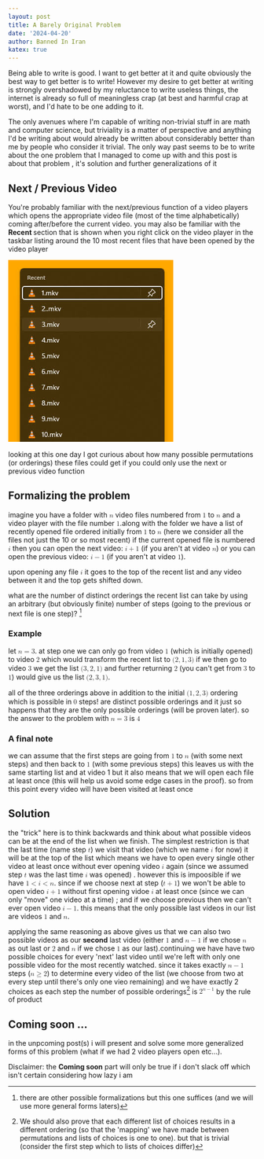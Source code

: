 ```yaml
---
layout: post
title: A Barely Original Problem
date: '2024-04-20'
author: Banned In Iran
katex: true
---
```



<p style="text-align: left;">Being able to write is good. I want to get better at it and quite obviously the best way to get better is to write! However my desire to get better at writing is strongly overshadowed by my reluctance to write useless things, the internet is already so full of meaningless crap (at best and harmful crap at worst), and I'd hate to be one adding to it.</p><p style="text-align: left;">The only avenues where I'm capable of writing non-trivial stuff in are math and computer science, but triviality is a matter of perspective and anything I'd be writing about would already be written about considerably better than me by people who consider it trivial. The only way past seems to be to write about the one problem that I managed to come up with and this post is about that problem , it's solution and further generalizations of it</p><h2 style="text-align: left;">Next / Previous Video</h2><p style="text-align: left;">You're probably familiar with the next/previous function of a video players which opens the appropriate video file (most of the time alphabetically) coming after/before the current video. you may also be familiar with the <b>Recent </b>section that is shown when you right click on the video player in the taskbar listing around the 10 most recent files that have been opened by the video player
</p> 


![example of some recent files](/assets/img/Recent.jpg)


looking at this one day I got curious about how many possible permutations (or orderings) these files could get if you could only use the next or previous video function

## Formalizing the problem
imagine you have a folder with  <span class="katex"><math><semantics><mrow><mi>n</mi></mrow></semantics></math></span> video files numbered from <span class="katex"><math><semantics><mrow><mn>1</mn></mrow></semantics></math></span> to <span class="katex"><math><semantics><mrow><mi>n</mi></mrow></semantics></math></span>
and a video player with the file number <span class="katex"><math><semantics><mrow><mn>1</mn></mrow></semantics></math></span>.along with the folder we have a list of recently opened file ordered initially from <span class="katex"><math><semantics><mrow><mn>1</mn></mrow></semantics></math></span> to <span class="katex"><math><semantics><mrow><mi>n</mi></mrow></semantics></math></span> (here we consider all the files not just the 10 or so most recent) if the current opened file is numbered <span class="katex"><math><semantics><mrow><mi>i</mi></mrow></semantics></math></span> then you can open the next video: <span class="katex"><math><semantics><mrow><mi>i</mi><mo>+</mo><mn>1</mn></mrow></semantics></math></span> (if you aren't at video <span class="katex"><math><semantics><mrow><mi>n</mi></mrow></semantics></math></span>) or you can open the previous video: <span class="katex"><math><semantics><mrow><mi>i</mi><mo>−</mo><mn>1</mn></mrow></semantics></math></span> (if you aren't at video <span class="katex"><math><semantics><mrow><mn>1</mn></mrow></semantics></math></span>).

upon opening any file <span class="katex"><math><semantics><mrow><mi>i</mi></mrow></semantics></math></span> it goes to the top of the recent list and any video between it and the top gets shifted down. 

what are the number of distinct orderings the recent list can take by using an arbitrary (but obviously finite) number of steps (going to the previous or next file is one step)? [^1]

### Example
let <span class="katex"><math><semantics><mrow><mi>n</mi><mo>=</mo><mn>3</mn></mrow></semantics></math></span>. at step one we can only go from video <span class="katex"><math><semantics><mrow><mn>1</mn></mrow></semantics></math></span> (which is initially opened) to video <span class="katex"><math><semantics><mrow><mn>2</mn></mrow></semantics></math></span>  which would transform the recent list to <span class="katex"><math><semantics><mrow><mo stretchy="false">(</mo><mn>2</mn><mo separator="true">,</mo><mn>1</mn><mo separator="true">,</mo><mn>3</mn><mo stretchy="false">)</mo></mrow></semantics></math></span>
if we then go to video <span class="katex"><math><semantics><mrow><mn>3</mn></mrow></semantics></math></span> we get the list <span class="katex"><math><semantics><mrow><mo stretchy="false">(</mo><mn>3</mn><mo separator="true">,</mo><mn>2</mn><mo separator="true">,</mo><mn>1</mn><mo stretchy="false">)</mo></mrow></semantics></math></span> and further returning <span class="katex"><math><semantics><mrow><mn>2</mn></mrow></semantics></math></span> (you can't get from <span class="katex"><math><semantics><mrow><mn>3</mn></mrow></semantics></math></span> to <span class="katex"><math><semantics><mrow><mn>1</mn></mrow></semantics></math></span>) would give us the list <span class="katex"><math><semantics><mrow><mo stretchy="false">(</mo><mn>2</mn><mo separator="true">,</mo><mn>3</mn><mo separator="true">,</mo><mn>1</mn><mo stretchy="false">)</mo></mrow></semantics></math></span>.

all of the three orderings above in addition to the initial <span class="katex"><math><semantics><mrow><mo stretchy="false">(</mo><mn>1</mn><mo separator="true">,</mo><mn>2</mn><mo separator="true">,</mo><mn>3</mn><mo stretchy="false">)</mo></mrow></semantics></math></span> ordering which is possible in <span class="katex"><math><semantics><mrow><mn>0</mn></mrow></semantics></math></span> steps! are distinct possible orderings and it just so happens that they are the only possible orderings (will be proven later). so the answer to the problem with <span class="katex"><math><semantics><mrow><mi>n</mi><mo>=</mo><mn>3</mn></mrow></semantics></math></span> is <span class="katex"><math><semantics><mrow><mn>4</mn></mrow></semantics></math></span>


### A final note
we can assume that the first steps are going from <span class="katex"><math><mrow><mn>1</mn></mrow></math></span> to <span class="katex"><math><mrow><mi>n</mi></mrow></math></span>  (with some next steps) and then back to <span class="katex"><math><mrow><mn>1</mn></mrow></math></span> (with some previous steps) this leaves us with the same starting list and at video 1 but it also means that we will open each file at least once (this will help us avoid some edge cases in the proof). so from this point every video will have been visited at least once

## Solution
the "trick" here is to think backwards and think about what possible videos can be at the end of the list when we finish. The simplest restriction is that the last time (name step <span class="katex"><math><mrow><mi>t</mi></mrow></math></span>) we  visit that video (which we name <span class="katex"><math><mrow><mi>i</mi></mrow></math></span> for now) it will be at the top of the list which means we have to open every single other video at least once without ever opening video <span class="katex"><math><mrow><mi>i</mi></mrow></math></span> again (since we assumed step <span class="katex"><math><mrow><mi>t</mi></mrow></math></span> was the last time <span class="katex"><math><mrow><mi>i</mi></mrow></math></span> was opened) . however this is impoosible if we have 
<span class="katex"><math><mrow><mn>1</mn><mo>&lt;</mo><mi>i</mi><mo>&lt;</mo><mi>n</mi></mrow></math></span>. since if we choose next at step (<span class="katex"><math><mrow><mi>t</mi><mo>+</mo><mn>1</mn></mrow></math></span>) we won't be able to open video <span class="katex"><math><mrow><mi>i</mi><mo>+</mo><mn>1</mn></mrow></math></span> without first opening vidoe <span class="katex"><math><mrow><mi>i</mi></mrow></math></span> at least once (since we can only "move"  one video at a time) ; and if we choose previous then we can't ever open video <span class="katex"><math><mrow><mi>i</mi><mo>−</mo><mn>1</mn></mrow></math></span>. this means that the only possible last videos in our list are videos <span class="katex"><math><mrow><mn>1</mn></mrow></math></span> and <span class="katex"><math><mrow><mi>n</mi></mrow></math></span>.

applying the same reasoning as above gives us that we can also two possible videos as our __second__ last video (either <span class="katex"><math><mrow><mn>1</mn></mrow></math></span> and <span class="katex"><math><mrow><mi>n</mi><mo>−</mo><mn>1</mn></mrow></math></span> if we chose <span class="katex"><math><mrow><mi>n</mi></mrow></math></span> as out last or <span class="katex"><math><mrow><mn>2</mn></mrow></math></span> and <span class="katex"><math><mrow><mi>n</mi></mrow></math></span> if we chose <span class="katex"><math><mrow><mn>1</mn></mrow></math></span> as our last).continuing we have have two possible choices for every 'next' last video until we're left with only one possible video for the most recently watched. since it takes exactly <span class="katex"><math><mrow><mi>n</mi><mo>−</mo><mn>1</mn></mrow></math></span> steps (<span class="katex"><math><mrow><mi>n</mi><mo>≥</mo><mn>2</mn></mrow></math></span>) to determine every video of the list (we choose from two at every step until there's only one vieo remaining) and we have exactly 2 choices as each step the number of possible orderings[^2] is <span class="katex"><math><mrow><msup><mn>2</mn><mrow><mi>n</mi><mo>−</mo><mn>1</mn></mrow></msup></mrow></math></span> by the rule of product 

## Coming soon ...
in the unpcoming post(s) i will present and solve some more generalized forms of this problem (what if we had 2 video players open etc...).

Disclaimer: the __Coming soon__ part will only be true if i don't slack off which isn't certain considering how lazy i am


[^1]: there are other possible formalizations but this one suffices (and we will use more general forms laters)
[^2]: We should also prove that each different list of choices results in a different ordering (so that the 'mapping' we have made between permutations and lists of choices is one to one). but that is trivial (consider the first step which to lists of choices differ)